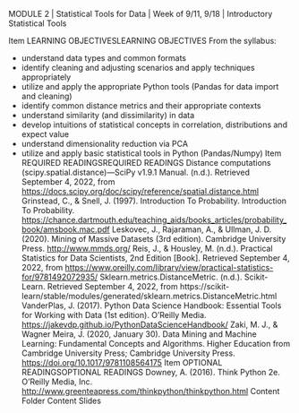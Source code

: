 MODULE 2 | Statistical Tools for Data | Week of 9/11, 9/18 | Introductory Statistical Tools
 
Item
LEARNING OBJECTIVESLEARNING OBJECTIVES
From the syllabus:
- understand data types and common formats
- identify cleaning and adjusting scenarios and apply techniques appropriately
- utilize and apply the appropriate Python tools (Pandas for data import and cleaning)
- identify common distance metrics and their appropriate contexts
- understand similarity (and dissimilarity) in data
- develop intuitions of statistical concepts in correlation, distributions and expect value
- understand dimensionality reduction via PCA
- utilize and apply basic statistical tools in Python (Pandas/Numpy)
Item
REQUIRED READINGSREQUIRED READINGS
Distance computations (scipy.spatial.distance)—SciPy v1.9.1 Manual. (n.d.). Retrieved September 4, 2022, from https://docs.scipy.org/doc/scipy/reference/spatial.distance.html
Grinstead, C., & Snell, J. (1997). Introduction To Probability. Introduction To Probability. https://chance.dartmouth.edu/teaching_aids/books_articles/probability_book/amsbook.mac.pdf
Leskovec, J., Rajaraman, A., & Ullman, J. D. (2020). Mining of Massive Datasets (3rd edition). Cambridge University Press. http://www.mmds.org/
Reis, J., & Housley, M. (n.d.). Practical Statistics for Data Scientists, 2nd Edition [Book]. Retrieved September 4, 2022, from https://www.oreilly.com/library/view/practical-statistics-for/9781492072935/
Sklearn.metrics.DistanceMetric. (n.d.). Scikit-Learn. Retrieved September 4, 2022, from https://scikit-learn/stable/modules/generated/sklearn.metrics.DistanceMetric.html
VanderPlas, J. (2017). Python Data Science Handbook: Essential Tools for Working with Data (1st edition). O’Reilly Media. https://jakevdp.github.io/PythonDataScienceHandbook/
Zaki, M. J., & Wagner Meira, J. (2020, January 30). Data Mining and Machine Learning: Fundamental Concepts and Algorithms. Higher Education from Cambridge University Press; Cambridge University Press. https://doi.org/10.1017/9781108564175
Item
OPTIONAL READINGSOPTIONAL READINGS
Downey, A. (2016). Think Python 2e. O’Reilly Media, Inc. http://www.greenteapress.com/thinkpython/thinkpython.html
Content Folder
Content Slides
